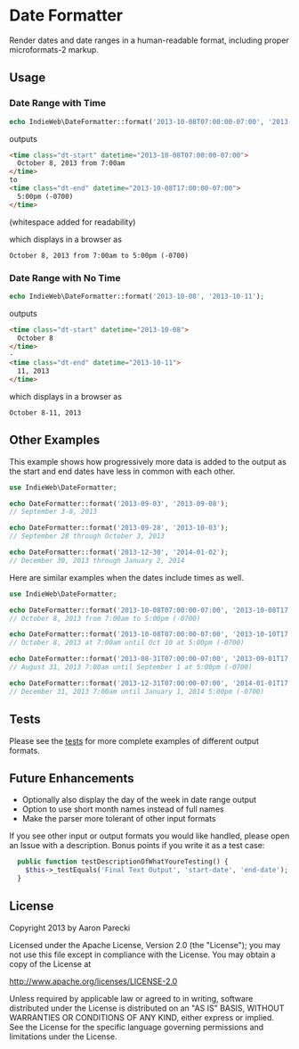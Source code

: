 Date Formatter
==============

Render dates and date ranges in a human-readable format, including proper microformats-2 markup.


Usage
-----

### Date Range with Time

```php
echo IndieWeb\DateFormatter::format('2013-10-08T07:00:00-07:00', '2013-10-08T17:00:00-07:00');
```

outputs

```html
<time class="dt-start" datetime="2013-10-08T07:00:00-07:00">
  October 8, 2013 from 7:00am
</time> 
to 
<time class="dt-end" datetime="2013-10-08T17:00:00-07:00">
  5:00pm (-0700)
</time>
```

(whitespace added for readability)

which displays in a browser as

```
October 8, 2013 from 7:00am to 5:00pm (-0700)
```

### Date Range with No Time

```php
echo IndieWeb\DateFormatter::format('2013-10-08', '2013-10-11');
```

outputs

```html
<time class="dt-start" datetime="2013-10-08">
  October 8
</time>
-
<time class="dt-end" datetime="2013-10-11">
  11, 2013
</time>
```

which displays in a browser as

```
October 8-11, 2013
```

Other Examples
--------------

This example shows how progressively more data is added to the output as the start and end dates have less in common with each other.

```php
use IndieWeb\DateFormatter;

echo DateFormatter::format('2013-09-03', '2013-09-08');
// September 3-8, 2013

echo DateFormatter::format('2013-09-28', '2013-10-03');
// September 28 through October 3, 2013

echo DateFormatter::format('2013-12-30', '2014-01-02');
// December 30, 2013 through January 2, 2014
```

Here are similar examples when the dates include times as well.

```php
use IndieWeb\DateFormatter;

echo DateFormatter::format('2013-10-08T07:00:00-07:00', '2013-10-08T17:00:00-07:00');
// October 8, 2013 from 7:00am to 5:00pm (-0700)

echo DateFormatter::format('2013-10-08T07:00:00-07:00', '2013-10-10T17:00:00-07:00');
// October 8, 2013 at 7:00am until Oct 10 at 5:00pm (-0700)

echo DateFormatter::format('2013-08-31T07:00:00-07:00', '2013-09-01T17:00:00-07:00');
// August 31, 2013 7:00am until September 1 at 5:00pm (-0700)

echo DateFormatter::format('2013-12-31T07:00:00-07:00', '2014-01-01T17:00:00-07:00');
// December 31, 2013 7:00am until January 1, 2014 5:00pm (-0700)
```


Tests
-----

Please see the [tests](tests/BasicTest.php) for more complete examples of different output formats.



Future Enhancements
-------------------

* Optionally also display the day of the week in date range output
* Option to use short month names instead of full names
* Make the parser more tolerant of other input formats

If you see other input or output formats you would like handled, please open an Issue with a description. Bonus points if you write it as a test case:

```php
  public function testDescriptionOfWhatYoureTesting() {
    $this->_testEquals('Final Text Output', 'start-date', 'end-date');
  }
```


License
-------

Copyright 2013 by Aaron Parecki

Licensed under the Apache License, Version 2.0 (the "License");
you may not use this file except in compliance with the License.
You may obtain a copy of the License at

   http://www.apache.org/licenses/LICENSE-2.0

Unless required by applicable law or agreed to in writing, software
distributed under the License is distributed on an "AS IS" BASIS,
WITHOUT WARRANTIES OR CONDITIONS OF ANY KIND, either express or implied.
See the License for the specific language governing permissions and
limitations under the License.
